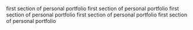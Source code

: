 first section of personal portfolio 
first section of personal portfolio first section of personal portfolio first section of personal portfolio 
first section of personal portfolio 
